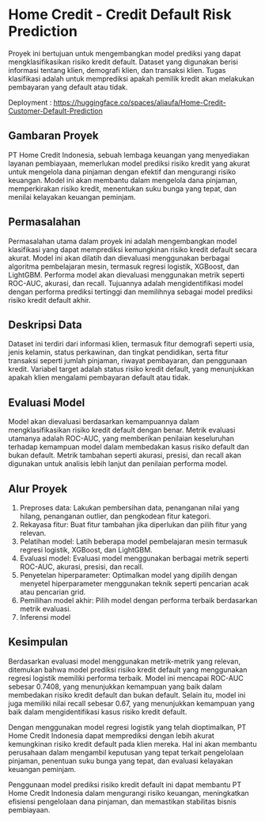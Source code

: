 # Home Credit - Credit Default Risk Prediction

Proyek ini bertujuan untuk mengembangkan model prediksi yang dapat mengklasifikasikan risiko kredit default. Dataset yang digunakan berisi informasi tentang klien, demografi klien, dan transaksi klien. Tugas klasifikasi adalah untuk memprediksi apakah pemilik kredit akan melakukan pembayaran yang default atau tidak.

Deployment : https://huggingface.co/spaces/aliaufa/Home-Credit-Customer-Default-Prediction

## Gambaran Proyek

PT Home Credit Indonesia, sebuah lembaga keuangan yang menyediakan layanan pembiayaan, memerlukan model prediksi risiko kredit yang akurat untuk mengelola dana pinjaman dengan efektif dan mengurangi risiko keuangan. Model ini akan membantu dalam mengelola dana pinjaman, memperkirakan risiko kredit, menentukan suku bunga yang tepat, dan menilai kelayakan keuangan peminjam.

## Permasalahan

Permasalahan utama dalam proyek ini adalah mengembangkan model klasifikasi yang dapat memprediksi kemungkinan risiko kredit default secara akurat. Model ini akan dilatih dan dievaluasi menggunakan berbagai algoritma pembelajaran mesin, termasuk regresi logistik, XGBoost, dan LightGBM. Performa model akan dievaluasi menggunakan metrik seperti ROC-AUC, akurasi, dan recall. Tujuannya adalah mengidentifikasi model dengan performa prediksi tertinggi dan memilihnya sebagai model prediksi risiko kredit default akhir.

## Deskripsi Data

Dataset ini terdiri dari informasi klien, termasuk fitur demografi seperti usia, jenis kelamin, status perkawinan, dan tingkat pendidikan, serta fitur transaksi seperti jumlah pinjaman, riwayat pembayaran, dan penggunaan kredit. Variabel target adalah status risiko kredit default, yang menunjukkan apakah klien mengalami pembayaran default atau tidak.

## Evaluasi Model

Model akan dievaluasi berdasarkan kemampuannya dalam mengklasifikasikan risiko kredit default dengan benar. Metrik evaluasi utamanya adalah ROC-AUC, yang memberikan penilaian keseluruhan terhadap kemampuan model dalam membedakan kasus risiko default dan bukan default. Metrik tambahan seperti akurasi, presisi, dan recall akan digunakan untuk analisis lebih lanjut dan penilaian performa model.

## Alur Proyek

1. Preproses data: Lakukan pembersihan data, penanganan nilai yang hilang, penanganan outlier, dan pengkodean fitur kategori.
2. Rekayasa fitur: Buat fitur tambahan jika diperlukan dan pilih fitur yang relevan.
3. Pelatihan model: Latih beberapa model pembelajaran mesin termasuk regresi logistik, XGBoost, dan LightGBM.
4. Evaluasi model: Evaluasi model menggunakan berbagai metrik seperti ROC-AUC, akurasi, presisi, dan recall.
5. Penyetelan hiperparameter: Optimalkan model yang dipilih dengan menyetel hiperparameter menggunakan teknik seperti pencarian acak atau pencarian grid.
6. Pemilihan model akhir: Pilih model dengan performa terbaik berdasarkan metrik evaluasi.
7. Inferensi model

## Kesimpulan

Berdasarkan evaluasi model menggunakan metrik-metrik yang relevan, ditemukan bahwa model prediksi risiko kredit default yang menggunakan regresi logistik memiliki performa terbaik. Model ini mencapai ROC-AUC sebesar 0.7408, yang menunjukkan kemampuan yang baik dalam membedakan risiko kredit default dan bukan default. Selain itu, model ini juga memiliki nilai recall sebesar 0.67, yang menunjukkan kemampuan yang baik dalam mengidentifikasi kasus risiko kredit default.

Dengan menggunakan model regresi logistik yang telah dioptimalkan, PT Home Credit Indonesia dapat memprediksi dengan lebih akurat kemungkinan risiko kredit default pada klien mereka. Hal ini akan membantu perusahaan dalam mengambil keputusan yang tepat terkait pengelolaan pinjaman, penentuan suku bunga yang tepat, dan evaluasi kelayakan keuangan peminjam.

Penggunaan model prediksi risiko kredit default ini dapat membantu PT Home Credit Indonesia dalam mengurangi risiko keuangan, meningkatkan efisiensi pengelolaan dana pinjaman, dan memastikan stabilitas bisnis pembiayaan.
